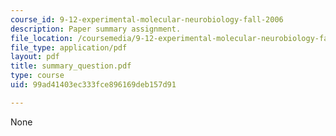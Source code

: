 ```yaml
---
course_id: 9-12-experimental-molecular-neurobiology-fall-2006
description: Paper summary assignment.
file_location: /coursemedia/9-12-experimental-molecular-neurobiology-fall-2006/99ad41403ec333fce896169deb157d91_summary_question.pdf
file_type: application/pdf
layout: pdf
title: summary_question.pdf
type: course
uid: 99ad41403ec333fce896169deb157d91

---
```

None